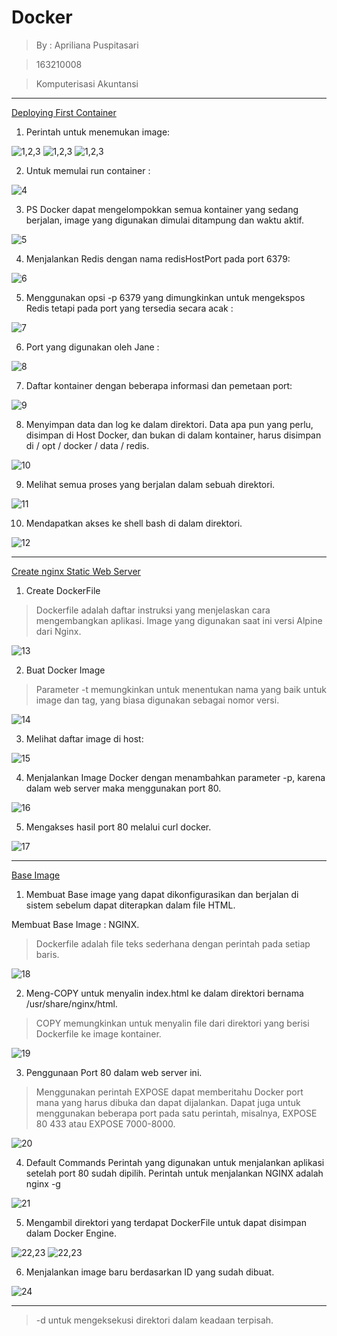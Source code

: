# Docker 
> By : Apriliana Puspitasari

> 163210008

> Komputerisasi Akuntansi

---

[Deploying First Container](https://www.katacoda.com/courses/docker/deploying-first-container)

1. Perintah untuk menemukan image:

![1,2,3](https://github.com/Apriliana2424/tct-docker-apriliana/blob/master/images/1.png)
![1,2,3](https://github.com/Apriliana2424/tct-docker-apriliana/blob/master/images/2.png)
![1,2,3](https://github.com/Apriliana2424/tct-docker-apriliana/blob/master/images/3.png)

2. Untuk memulai run container :

![4](https://github.com/Apriliana2424/tct-docker-apriliana/blob/master/images/4.png)

3. PS Docker dapat mengelompokkan semua kontainer yang sedang berjalan, image yang digunakan dimulai ditampung dan waktu aktif.

![5](https://github.com/Apriliana2424/tct-docker-apriliana/blob/master/images/5.png)

4. Menjalankan Redis dengan nama redisHostPort pada port 6379:

![6](https://github.com/Apriliana2424/tct-docker-apriliana/blob/master/images/6.png)

5. Menggunakan opsi -p 6379 yang dimungkinkan untuk mengekspos Redis tetapi pada port yang tersedia secara acak :

![7](https://github.com/Apriliana2424/tct-docker-apriliana/blob/master/images/7.png)

6. Port yang digunakan oleh Jane :

![8](https://github.com/Apriliana2424/tct-docker-apriliana/blob/master/images/8.png)

7. Daftar kontainer dengan beberapa informasi dan pemetaan port:

![9](https://github.com/Apriliana2424/tct-docker-apriliana/blob/master/images/9.png)

8. Menyimpan data dan log ke dalam direktori. 
Data apa pun yang perlu, disimpan di Host Docker, dan bukan di dalam kontainer, harus disimpan di / opt / docker / data / redis.

![10](https://github.com/Apriliana2424/tct-docker-apriliana/blob/master/images/10.png)

9. Melihat semua proses yang berjalan dalam sebuah direktori.

![11](https://github.com/Apriliana2424/tct-docker-apriliana/blob/master/images/11.png)

10. Mendapatkan akses ke shell bash di dalam direktori.

![12](https://github.com/Apriliana2424/tct-docker-apriliana/blob/master/images/12.png)

---

[Create nginx Static Web Server](https://www.katacoda.com/courses/docker/create-nginx-static-web-server)

1. Create DockerFile
> Dockerfile adalah daftar instruksi yang menjelaskan cara mengembangkan aplikasi. Image yang digunakan saat ini versi Alpine dari Nginx.

![13](https://github.com/Apriliana2424/tct-docker-apriliana/blob/master/images/13.png)

2. Buat Docker Image
> Parameter -t memungkinkan untuk menentukan nama yang baik untuk image dan tag, yang biasa digunakan sebagai nomor versi.

![14](https://github.com/Apriliana2424/tct-docker-apriliana/blob/master/images/14.png)

3. Melihat daftar image di host:

![15](https://github.com/Apriliana2424/tct-docker-apriliana/blob/master/images/15.png)

4. Menjalankan Image Docker dengan menambahkan parameter -p, karena dalam web server maka menggunakan port 80.

![16](https://github.com/Apriliana2424/tct-docker-apriliana/blob/master/images/16.png)

5. Mengakses hasil port 80 melalui curl docker.

![17](https://github.com/Apriliana2424/tct-docker-apriliana/blob/master/images/17.png)

---

[Base Image](https://www.katacoda.com/courses/docker/2)

1. Membuat Base image yang dapat dikonfigurasikan dan berjalan di sistem sebelum dapat diterapkan dalam file HTML.

Membuat Base Image : NGINX.
> Dockerfile adalah file teks sederhana dengan perintah pada setiap baris.

![18](https://github.com/Apriliana2424/tct-docker-apriliana/blob/master/images/18.png)

2. Meng-COPY untuk menyalin index.html ke dalam direktori bernama /usr/share/nginx/html.
> COPY <src> <dest> memungkinkan untuk menyalin file dari direktori yang berisi Dockerfile ke image kontainer.

![19](https://github.com/Apriliana2424/tct-docker-apriliana/blob/master/images/19.png)

3. Penggunaan Port 80 dalam web server ini.
> Menggunakan perintah EXPOSE <port> dapat memberitahu Docker port mana yang harus dibuka dan dapat dijalankan. 
Dapat juga untuk menggunakan beberapa port pada satu perintah, misalnya, EXPOSE 80 433 atau EXPOSE 7000-8000.

![20](https://github.com/Apriliana2424/tct-docker-apriliana/blob/master/images/20.png)

4. Default Commands
Perintah yang digunakan untuk menjalankan aplikasi setelah port 80 sudah dipilih. Perintah untuk menjalankan NGINX adalah nginx -g

![21](https://github.com/Apriliana2424/tct-docker-apriliana/blob/master/images/21.png)

5. Mengambil direktori yang terdapat DockerFile untuk dapat disimpan dalam Docker Engine.

![22,23](https://github.com/Apriliana2424/tct-docker-apriliana/blob/master/images/22.png)
![22,23](https://github.com/Apriliana2424/tct-docker-apriliana/blob/master/images/23.png)

6. Menjalankan image baru berdasarkan ID yang sudah dibuat.

![24](https://github.com/Apriliana2424/tct-docker-apriliana/blob/master/images/24.png)

---

> -d untuk mengeksekusi direktori dalam keadaan terpisah.